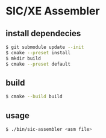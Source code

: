 # SIC/XE Assembler

## install dependecies
```sh
$ git submodule update --init
$ cmake --preset install
$ mkdir build
$ cmake --preset default
```

## build
```sh
$ cmake --build build
```

## usage

```sh
$ ./bin/sic-assembler <asm file>
```